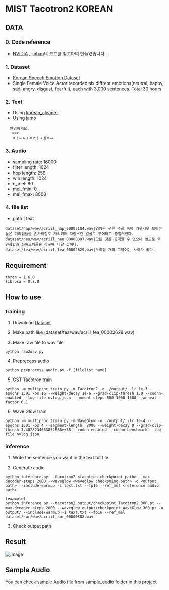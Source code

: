 # MIST Tacotron2 KOREAN

## DATA
### 0. Code reference
 * [NVIDIA](https://github.com/NVIDIA/DeepLearningExamples/tree/master/PyTorch/SpeechSynthesis/Tacotron2) ,  [jinhan](https://github.com/jinhan/tacotron2-gst)의 코드를 참고하여 만들었습니다.
### 1. Dataset 
  * [Korean Speech Emotion Dataset](http://aicompanion.or.kr/kor/main/)
  * Single Female Voice Actor recorded six diffrent emotions(neutral, happy, sad, angry, disgust, fearful), each with 3,000 sentences. Total 30 hours

### 2. Text
 * Using [korean_cleaner](https://github.com/Yeongtae/tacotron2/tree/master/text)
 * Using jamo
  ```
    안녕하세요.
     ==>
     ㅇㅏㄴㄴㅕㅇㅎㅏㅅㅔㅇㅛ 
   ```

### 3. Audio
* sampling rate: 16000
* filter length: 1024
* hop length: 256
* win length: 1024
* n_mel: 80
* mel_fmin: 0
* mel_fmax: 8000

### 4. file list
  * path | text
 ```
dataset/hap/wav/acriil_hap_00003104.wav|경암은 푸른 수풀 속에 거뭇거뭇 보이는 높은 기와집들을 손가락질로 가리키며 자랑스런 얼굴로 무어라고 중얼거렸다.
dataset/neu/wav/acriil_neu_00000097.wav|모든 것을 공개할 수 없으나 앞으로 국민화합과 화해조치들을 강구해 나갈 것이다.
dataset/fea/wav/acriil_fea_00002629.wav|우리집 개와 고양이는 사이가 좋다.
 ```
 
## Requirement
```
torch = 1.6.0
librosa = 0.8.0
```

## How to use

### training
 1) Download [Dataset](http://aicompanion.or.kr/kor/main/)
 
 2) Make path like (dataset/fea/wav/acriil_fea_00002629.wav)
 
 3) Make raw file to wav file
  ```
  python raw2wav.py
  ```
  
 4) Preprecess audio
  ```
  python preprocess_audio.py -f [filelist name]
  ```
  
  5) GST Tacotron train
  ```
  python -m multiproc train.py -m Tacotron2 -o ./output/ -lr 1e-3 --epochs 1501 -bs 16 --weight-decay 1e-6 --grad-clip-thresh 1.0 --cudnn-enabled --log-file nvlog.json --anneal-steps 500 1000 1500 --anneal-factor 0.1
  ```
  
  6) Wave Glow train
  ```
  python -m multiproc train.py -m WaveGlow -o ./output/ -lr 1e-4 --epochs 1501 -bs 4 --segment-length  8000 --weight-decay 0 --grad-clip-thresh 3.4028234663852886e+38 --cudnn-enabled --cudnn-benchmark --log-file nvlog.json
  ```

### inference
1) Write the sentence you want in the text.txt file.

2) Generate audio
```
python inference.py --tacotron2 <tacotron checkpoint path> --max-decoder-steps 2000 --waveglow <waveglow checkpoing path> -o <output path> --include-warmup -i text.txt --fp16 --ref_mel <reference audio path>

(example)
python inference.py --tacotron2 output/checkpoint_Tacotron2_300.pt --max-decoder-steps 2000 --waveglow output/checkpoint_WaveGlow_300.pt -o output/ --include-warmup -i text.txt --fp16 --ref_mel dataset/sur/wav/acriil_sur_00000808.wav
```
3) Check output path

## Result
![image](https://user-images.githubusercontent.com/53896208/106356992-ca6e0300-6346-11eb-8bef-85be19548d6e.png)

## Sample Audio

You can check sample Audio file from sample_audio folder in this project
